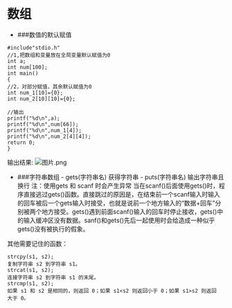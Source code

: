 # 数组
 - ###数值的默认赋值
```
#include"stdio.h"
//1,把数组和变量放在全局变量默认赋值为0
int a;
int num[100];
int main()
{
//2，对部分赋值，其余默认赋值为0
int num_1[10]={0};
int num_2[10][10]={0};

//输出
printf("%d\n",a);
printf("%d\n",num[66]);
printf("%d\n",num_1[4]);
printf("%d\n",num_2[4][4]);
return 0;
}
```
输出结果:
![图片.png](https://upload-images.jianshu.io/upload_images/19970418-20f44641202c4bfe.png?imageMogr2/auto-orient/strip%7CimageView2/2/w/1240)

 - ###字符串数组
       - gets(字符串名) 获得字符串
       - puts(字符串名) 输出字符串且换行
注：使用gets 和 scanf 时会产生异常
  当在scanf()后面使用gets()时，程序直接逃过gets()函数。直接跳过的原因是，在结束前一个scanf输入时输入的回车被后一个gets输入时接受，也就是说前一个地方输入的“数据+回车”分别被两个地方接受。gets()遇到前面scanf()输入的回车时停止接收，gets()中的输入缓冲区没有数据。sanf()和gets()先后一起使用时会给造成一种似乎gets()没有被执行的假象。

其他需要记住的函数：
```
strcpy(s1, s2);
复制字符串 s2 到字符串 s1。
strcat(s1, s2);
连接字符串 s2 到字符串 s1 的末尾。
strcmp(s1, s2);
如果 s1 和 s2 是相同的，则返回 0；如果 s1<s2 则返回小于 0；如果 s1>s2 则返回
大于 0。
```

